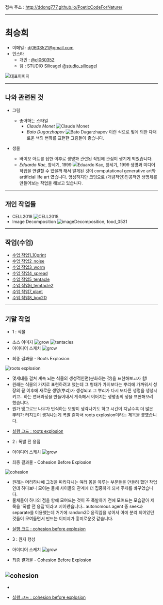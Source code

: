 접속 주소 : <http://ddong777.github.io/PoeticCodeForNature/>

---------------------------------------

# 최승희
  - 이메일 : dj0603521@gmail.com
  - 인스타
    - 개인 : [@dj060352](https://www.instagram.com/dj060352/)
    - 팀 : STUDIO Silicagel [@studio_silicagel](https://www.instagram.com/studio_silicagel/)

   ![대표이미지](./img/img_decom.jpg)

---------------------------------------
## 나와 관련된 것

* 그림
  * 좋아하는 스타일
    - *Claude Monet*
![Claude Monet](./img/monet.jpg)
    - *Bato Dugarzhapov*
![Bato Dugarzhapov](./img/bato.jpg)
  이런 식으로 빛에 의한 다채로운 색의 변화를 표현한 그림들이 좋습니다.


* 생물
  * 바이오 아트를 접한 이후로 생명과 관련된 작업에 관심이 생기게 되었습니다.
  - *Eduardo Kac*, 창세기, 1999
  ![Eduardo Kac, 창세기, 1999](./img/kac.png)
  생명과 미디어작업을 연결할 수 있을까 해서 알게된 것이 computational generative art와 artificial life art 였습니다.
  엉성하지만 코딩으로 (개념적인)인공적인 생명체를 만들어보는 작업을 해보고 있습니다.

---------------------------------------
## 개인 작업들
  - CELL2018
![CELL2018](./img/cell.PNG)
  - Image Decomposition
![imageDecomposition, food_0531](./img/food.png)

---------------------------------------

## 작업(수업)
 * [수업 작업1_10print](./10print_test_0313_2)
 * [수업 작업2_noise](./noise_test0325_2)
 * [수업 작업3_worm](./worm0415)
 * [수업 작업4_spread](./spread0415)
 * [수업 작업5_tentacle](./tentacleGenerator0415)
 * [수업 작업6_temtacle2](./tentacleGenerator0417)
 * [수업 작업7_plant](./plant0512)
 * [수업 작업8_box2D](./box2D_exercise0515/NOC_5_02_Boxes_myGit0515_ddong777)

---------------------------------------

## 기말 작업
  * 1 : 식물
  - 소스 이미지
  ![grow](./img/grow.png)
  ![tentacles](./img/tentacles.png)
  - 아이디어 스케치
  ![grow](./img/idea1.jpg)


 * 최종 결과물 - Roots Explosion

  ![roots explosion](./img/roots2.gif)
  - 몇세대를 걸쳐 계속 되는 식물의 생성적인면(분화하는 것)을 표현해보고자 함!
  - 원래는 식물의 가지로 표현하려고 했는데 그 형태가 가지보다는 뿌리에 가까워서 성장의 끝 이후에 새로운 생명(뿌리)가 생성되고 그 뿌리가 다시 또다른 생명을 생성시키고.. 하는 연쇄과정을 만들어내서 계속해서 이어지는 생명종의 생을 표현해보려 했습니다.
  - 뭔가 맹그로브 나무가 번식하는 모양이 생각나기도 하고 시간이 지날수록 더 많은 뿌리가 터지듯이 생겨나는게 폭발 같아서 roots explosion이라는 제목을 붙였습니다.

 * [실행 코드 : roots explosion](./roots_0622)

 * 2 : 폭발 전 응집
 - 아이디어 스케치
 ![grow](./img/idea2.jpg)

 * 최종 결과물 - Cohesion Before Explosion

 ![cohesion](./img/cohesion.gif)
 - 원래는 머리하나에 그것을 따라다니는 여러 몸을 이루는 부분들을 만들려 했던 작업인데 하다보니 모이는 물체 사이들의 관계에 더 집중하게 되서 주제를 바꾸었습니다.
 - 물체들이 하나의 점을 향해 모여드는 것이 꼭 폭발하기 전에 모여드는 모습같아 제목을 '폭발 전 응집'이라고 지어봤습니다.. autonomous agent 중 seek과 separate를 이용했는데 거기에 random2D 움직임을 섞어서 아예 분리 되어있던 것들이 모여들면서 만드는 이미지가 흥미로운것 같습니다.
 * [실행 코드 : cohesion before explosion](./group_autoAgents_0624)

 * 3 : 원자 행성
 - 아이디어 스케치
 ![grow](./img/3.png)

 * 최종 결과물 - Cohesion Before Explosion

 ![cohesion](./img/cohesion.gif)
 -
 - 
 * [실행 코드 : cohesion before explosion](./atom_0625)
